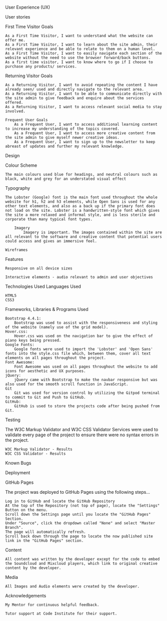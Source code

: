 User Experience (UX)

User stories

First Time Visitor Goals

    As a First Time Visitor, I want to understand what the website can offer me.
    As a First Time Visitor, I want to learn about the site admin, their relevant experience and be able to relate to them on a human level.
    As a First Time Visitor, I want to easily navigate each section of the website without the need to use the browser forward/back buttons.
    As a first time visitor, I want to know where to go if I choose to purchase any products/ services.

Returning Visitor Goals

    As a Returning Visitor, I want to avoid repeating the content I have already seen/ used and directly navigate to the relevant area.
    As a Returning Visitor, I want to be able to communicate directly with the site admin to give feedback and enquire about the services offered.
    As a Returning Visitor, I want to access relevant social media to stay involved.

    Frequent User Goals
        As a Frequent User, I want to access additional learning content to increase my understanding of the topics covered.
        As a Frequent User, I want to access more creative content from the site admin to give myself newer creative ideas.
        As a Frequent User, I want to sign up to the newsletter to keep abreast of updates and further my relevant knowledge.

Design

Colour Scheme

    The main colours used blue for headings, and neutral colours such as black, white and grey for an understated visual effect

Typography

    The Lobster (Google) font is the main font used throughout the whole website for h1, h2 and h3 elements, while Open Sans is used for any other text elements, and also as a back up if the primary font does not load on the site. Lobster is a handwritten-style font which gives the site a more relaxed and informal style, and is less sterile and corporate than many typical font types.

        Imagery
            Imagery is important. The images contained within the site are all relevant to the software and creative content that potential users could access and gives an immersive feel.

    Wireframes

      

Features

    Responsive on all device sizes

    Interactive elements - audio relevant to admin and user objectives 

Technologies Used
Languages Used

    HTML5
    CSS3

Frameworks, Libraries & Programs Used

    Bootstrap 4.4.1:
        Bootstrap was used to assist with the responsiveness and styling of the website (namely use of the grid model).
    Hover.css:
        Hover.css was used on the navigation bar to give the effect of piano keys being pressed.
    Google Fonts:
        Google fonts were used to import the 'Lobster' and 'Open Sans' fonts into the style.css file which, between them, cover all text elements on all pages throughout the project.
    Font Awesome:
        Font Awesome was used on all pages throughout the website to add icons for aesthetic and UX purposes.
    jQuery:
        jQuery came with Bootstrap to make the navbar responsive but was also used for the smooth scroll function in JavaScript.
    Git
        Git was used for version control by utilizing the Gitpod terminal to commit to Git and Push to GitHub.
    GitHub:
        GitHub is used to store the projects code after being pushed from Git.
   

Testing

The W3C Markup Validator and W3C CSS Validator Services were used to validate every page of the project to ensure there were no syntax errors in the project.

    W3C Markup Validator - Results
    W3C CSS Validator - Results
 
Known Bugs

   
Deployment

GitHub Pages

The project was deployed to GitHub Pages using the following steps...

    Log in to GitHub and locate the GitHub Repository
    At the top of the Repository (not top of page), locate the "Settings" Button on the menu.
    Scroll down the Settings page until you locate the "GitHub Pages" Section.
    Under "Source", click the dropdown called "None" and select "Master Branch".
    The page will automatically refresh.
    Scroll back down through the page to locate the now published site link in the "GitHub Pages" section.


Content

    All content was written by the developer except for the code to embed the Soundcloud and Mixcloud players, which link to original creative content by the developer.


Media

    All Images and Audio elements were created by the developer.

Acknowledgements

    My Mentor for continuous helpful feedback.

    Tutor support at Code Institute for their support.
